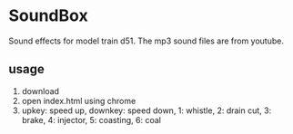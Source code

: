 # SoundBox
Sound effects for model train d51.
The mp3 sound files are from youtube.

## usage
1. download
2. open index.html using chrome
3. upkey: speed up, downkey: speed down, 1: whistle, 2: drain cut, 3: brake, 4: injector, 5: coasting, 6: coal

